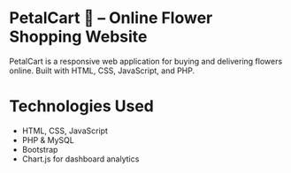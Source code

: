 # PetalCart 🌸 – Online Flower Shopping Website
PetalCart is a responsive web application for buying and delivering flowers online. Built with HTML, CSS, JavaScript, and PHP.
# Technologies Used
- HTML, CSS, JavaScript  
- PHP & MySQL  
- Bootstrap  
- Chart.js for dashboard analytics 
